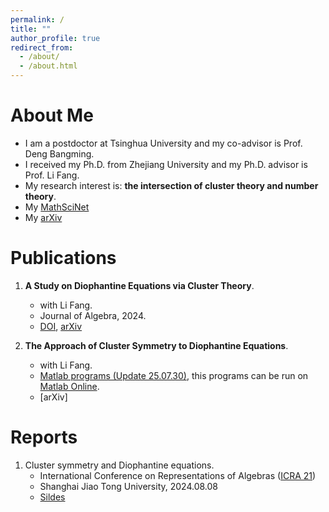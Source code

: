 ```yaml
---
permalink: /
title: ""
author_profile: true
redirect_from: 
  - /about/
  - /about.html
---
```


# About Me
* I am a postdoctor at Tsinghua University and my co-advisor is Prof. Deng Bangming.
* I received my Ph.D. from Zhejiang University and my Ph.D. advisor is Prof. Li Fang.
* My research interest is: **the intersection of cluster theory and number theory**.
* My [MathSciNet](http://mathscinet.ams.org/mathscinet/author?authorId=1584700)
* My [arXiv](http://arxiv.org/a/bao_l_3)
  

# Publications

1. **A Study on Diophantine Equations via Cluster Theory**.
   * with Li Fang.
   * Journal of Algebra, 2024.
   * [DOI](https://doi.org/10.1016/j.jalgebra.2023.10.012), [arXiv](https://arxiv.org/abs/2306.00468)

2. **The Approach of Cluster Symmetry to Diophantine Equations**.
   * with Li Fang.
   * [Matlab programs (Update 25.07.30)](/files/download.html), this programs can be run on [Matlab Online](https://matlab.mathworks.com).
   * [arXiv]


# Reports
1. Cluster symmetry and Diophantine equations.
    * International Conference on Representations of Algebras ([ICRA 21](https://icra21.sjtu.edu.cn/index.html))
    * Shanghai Jiao Tong University, 2024.08.08
    * [Sildes](https://icra21.sjtu.edu.cn/LeizhenBao.pdf) 
   
